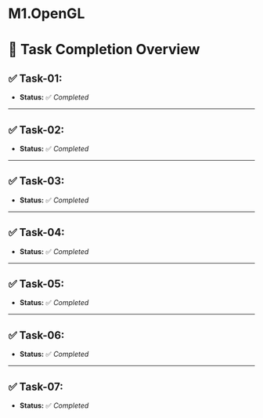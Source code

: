 # M1.OpenGL
# 🚀 **Task Completion Overview**

## ✅ **Task-01:**  
- **Status:** ✅ *Completed*  


---

## ✅ **Task-02:**  
- **Status:** ✅ *Completed*  

---

## ✅ **Task-03:**  
- **Status:** ✅ *Completed*  

---

## ✅ **Task-04:**  
- **Status:** ✅ *Completed*  


---

## ✅ **Task-05:**  
- **Status:** ✅ *Completed*  

---

## ✅ **Task-06:**  
- **Status:** ✅ *Completed*  


---

## ✅ **Task-07:**  
- **Status:** ✅ *Completed*  

